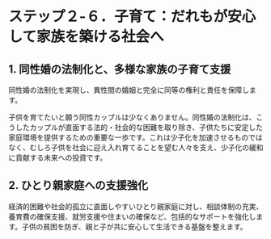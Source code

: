 # ステップ２-６．子育て：だれもが安心して家族を築ける社会へ

## 1. 同性婚の法制化と、多様な家族の子育て支援

同性婚の法制化を実現し、異性間の婚姻と完全に同等の権利と責任を保障します。

子供を育てたいと願う同性カップルは少なくありません。同性婚の法制化は、こうしたカップルが直面する法的・社会的な困難を取り除き、子供たちに安定した家庭環境を提供するための重要な一歩です。これは少子化を加速させるものではなく、むしろ子供を社会に迎え入れ育てることを望む人々を支え、少子化の緩和に貢献する未来への投資です。

## 2. ひとり親家庭への支援強化

経済的困難や社会的孤立に直面しやすいひとり親家庭に対し、相談体制の充実、養育費の確保支援、就労支援や住まいの確保など、包括的なサポートを強化します。子供の貧困を防ぎ、親と子が共に安心して生活できる基盤を整えます。
